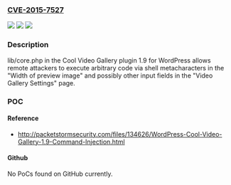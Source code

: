 ### [CVE-2015-7527](https://cve.mitre.org/cgi-bin/cvename.cgi?name=CVE-2015-7527)
![](https://img.shields.io/static/v1?label=Product&message=n%2Fa&color=blue)
![](https://img.shields.io/static/v1?label=Version&message=n%2Fa&color=blue)
![](https://img.shields.io/static/v1?label=Vulnerability&message=n%2Fa&color=brighgreen)

### Description

lib/core.php in the Cool Video Gallery plugin 1.9 for WordPress allows remote attackers to execute arbitrary code via shell metacharacters in the "Width of preview image" and possibly other input fields in the "Video Gallery Settings" page.

### POC

#### Reference
- http://packetstormsecurity.com/files/134626/WordPress-Cool-Video-Gallery-1.9-Command-Injection.html

#### Github
No PoCs found on GitHub currently.

